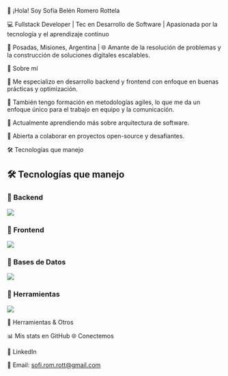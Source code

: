 🌟 ¡Hola! Soy Sofía Belén Romero Rottela

💻 Fullstack Developer | Tec en Desarrollo de Software | Apasionada por la tecnología y el aprendizaje continuo

📍 Posadas, Misiones, Argentina | 🌐 Amante de la resolución de problemas y la construcción de soluciones digitales escalables.

🚀 Sobre mí

🎯 Me especializo en desarrollo backend y frontend con enfoque en buenas prácticas y optimización.

🧠 También tengo formación en metodologías agiles, lo que me da un enfoque único para el trabajo en equipo y la comunicación.

🌱 Actualmente aprendiendo más sobre arquitectura de software.

🤝 Abierta a colaborar en proyectos open-source y desafiantes.

🛠️ Tecnologías que manejo 

## 🛠️ Tecnologías que manejo  

### 🔹 Backend  
<p align="left">
  <img src="https://skillicons.dev/icons?i=nodejs,php,python,nestjs,dotnet" />
</p>

### 🔹 Frontend  
<p align="left">
  <img src="https://skillicons.dev/icons?i=js,ts,react,angular,blazor" />
</p>

### 🔹 Bases de Datos  
<p align="left">
  <img src="https://skillicons.dev/icons?i=postgresql,mysql,sqlserver,mongodb" />
</p>

### 🔹 Herramientas  
<p align="left">
  <img src="https://skillicons.dev/icons?i=git,github,postman,docker,linux,vscode" />
</p>



🔹 Herramientas & Otros


📊 Mis stats en GitHub
🌐 Conectemos

💼 LinkedIn

📧 Email: sofi.rom.rott@gmail.com
